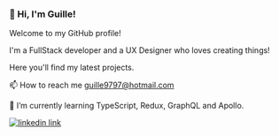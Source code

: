 ### 🌟 Hi, I'm Guille!

Welcome to my GitHub profile!

I'm a FullStack developer and a UX Designer who loves creating things!

Here you'll find my latest projects.


📫 How to reach me guille9797@hotmail.com


🌱 I’m currently learning TypeScript, Redux, GraphQL and Apollo.

[![linkedin link](https://img.shields.io/badge/LinkedIn-0077B5?style=for-the-badge&logo=linkedin&logoColor=white)](https://www.linkedin.com/in/guillermo-ávila)
